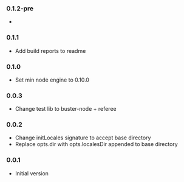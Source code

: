 ### 0.1.2-pre
*

### 0.1.1
* Add build reports to readme

### 0.1.0
* Set min node engine to 0.10.0

### 0.0.3
* Change test lib to buster-node + referee

### 0.0.2
* Change initLocales signature to accept base directory
* Replace opts.dir with opts.localesDir appended to base directory

### 0.0.1
* Initial version
